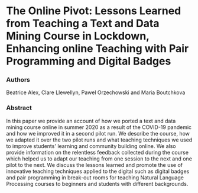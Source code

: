 # The Online Pivot: Lessons Learned from Teaching a Text and Data Mining Course in Lockdown, Enhancing online Teaching with Pair Programming and Digital Badges

### Authors

Beatrice Alex, Clare Llewellyn, Pawel Orzechowski and Maria Boutchkova

### Abstract

In this paper we provide an account of how we ported a text and data mining course online in summer 2020 as a result of the COVID-19 pandemic and how we improved it in a second pilot run. We describe the course, how we adapted it over the two pilot runs and what teaching techniques we used to improve students' learning and community building online. We also provide information on the relentless feedback collected during the course which helped us to adapt our teaching from one session to the next and one pilot to the next. We discuss the lessons learned and promote the use of innovative teaching techniques applied to the digital such as digital badges and pair programming in break-out rooms for teaching Natural Language Processing courses to beginners and students with different backgrounds.